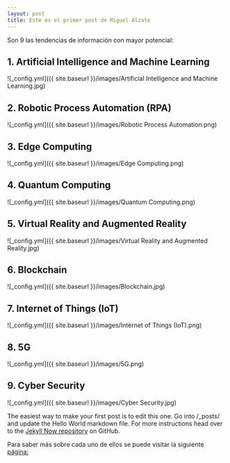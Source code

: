 ```yaml
---
layout: post
title: Este es el primer post de Miguel Alzate
---
```

Son 9 las tendencias de información con mayor potencial:

## 1. Artificial Intelligence and Machine Learning
![_config.yml]({{ site.baseurl }}/images/Artificial Intelligence and Machine Learning.jpg)

## 2. Robotic Process Automation (RPA)
![_config.yml]({{ site.baseurl }}/images/Robotic Process Automation.png)

## 3. Edge Computing
![_config.yml]({{ site.baseurl }}/images/Edge Computing.png)

## 4. Quantum Computing
![_config.yml]({{ site.baseurl }}/images/Quantum Computing.png)

## 5. Virtual Reality and Augmented Reality
![_config.yml]({{ site.baseurl }}/images/Virtual Reality and Augmented Reality.jpg)

## 6. Blockchain
![_config.yml]({{ site.baseurl }}/images/Blockchain.jpg)

## 7. Internet of Things (IoT)
![_config.yml]({{ site.baseurl }}/images/Internet of Things (IoT).png)

## 8. 5G
![_config.yml]({{ site.baseurl }}/images/5G.png)

## 9. Cyber Security
![_config.yml]({{ site.baseurl }}/images/Cyber Security.jpg)

The easiest way to make your first post is to edit this one. Go into /_posts/ and update the Hello World markdown file. For more instructions head over to the [Jekyll Now repository](https://github.com/barryclark/jekyll-now) on GitHub.

Para saber más sobre cada uno de ellos se puede visitar la siguiente [página:](simplilearn.com/top-technology-trends-and-jobs-article#:~:text=Cyber%20Security-,1.,only%20in%20the%20early%20stages.)
